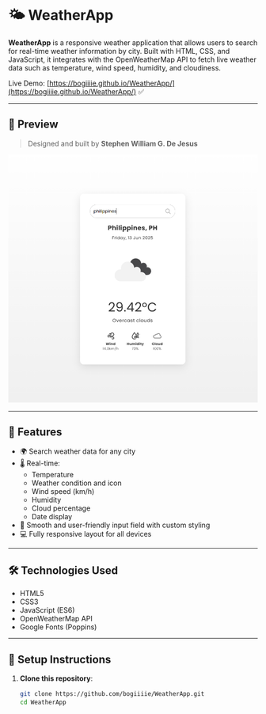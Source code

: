 # 🌤️ WeatherApp

**WeatherApp** is a responsive weather application that allows users to search for real-time weather information by city. Built with HTML, CSS, and JavaScript, it integrates with the OpenWeatherMap API to fetch live weather data such as temperature, wind speed, humidity, and cloudiness.

Live Demo: [https://bogiiiie.github.io/WeatherApp/](https://bogiiiie.github.io/WeatherApp/) ✅

---

## 📸 Preview

> Designed and built by **Stephen William G. De Jesus**  

![App Screenshot](assets/weatherapp-preview.png)

---

## 🚀 Features

- 🌍 Search weather data for any city
- 🌡️ Real-time:
  - Temperature
  - Weather condition and icon
  - Wind speed (km/h)
  - Humidity
  - Cloud percentage
  - Date display
- 🔎 Smooth and user-friendly input field with custom styling
- 💻 Fully responsive layout for all devices

---

## 🛠️ Technologies Used

- HTML5
- CSS3
- JavaScript (ES6)
- OpenWeatherMap API
- Google Fonts (Poppins)

---

## 🧩 Setup Instructions

1. **Clone this repository**:
   ```bash
   git clone https://github.com/bogiiiie/WeatherApp.git
   cd WeatherApp
